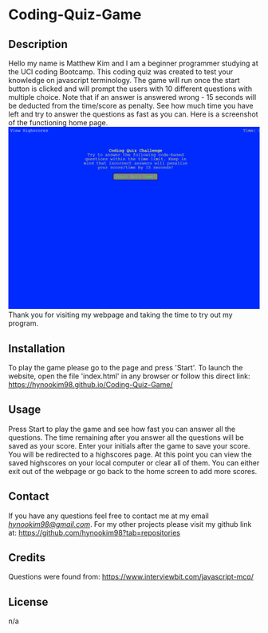 # Coding-Quiz-Game

## Description 
Hello my name is Matthew Kim and I am a beginner programmer studying at the UCI coding Bootcamp. This coding quiz was created to test your knowledge on javascript terminology. The game will run once the start button is clicked and will prompt the users with 10 different questions with multiple choice. Note that if an answer is answered wrong -  15 seconds will be deducted from the time/score as penalty. See how much time you have left and try to answer the questions as fast as you can.
Here is a screenshot of the functioning home page. 
![screenshot of page](/assets/images/screenshot.png "Screenshot of Coding Game Home Page")
Thank you for visiting my webpage and taking the time to try out my program.

## Installation
To play the game please go to the page and press 'Start'. To launch the website, open the file 'index.html' in any browser or follow this direct link:
https://hynookim98.github.io/Coding-Quiz-Game/ 

## Usage
Press Start to play the game and see how fast you can answer all the questions. The time remaining after you answer all the questions will be saved as your score. Enter your initials after the game to save your score. You will be redirected to a highscores page. At this point you can view the saved highscores on your local computer or clear all of them. You can either exit out of the webpage or go back to the home screen to add more scores. 

## Contact
If you have any questions feel free to contact me at my email *hynookim98@gmail.com*.
For my other projects please visit my github link at:
https://github.com/hynookim98?tab=repositories 

## Credits
Questions were found from:
https://www.interviewbit.com/javascript-mcq/  

## License 
n/a